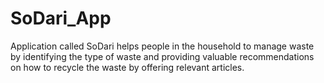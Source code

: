 # SoDari_App
Application called SoDari helps people in the household to manage waste by identifying the type of waste and providing valuable recommendations on how to recycle the waste by offering relevant articles. 
